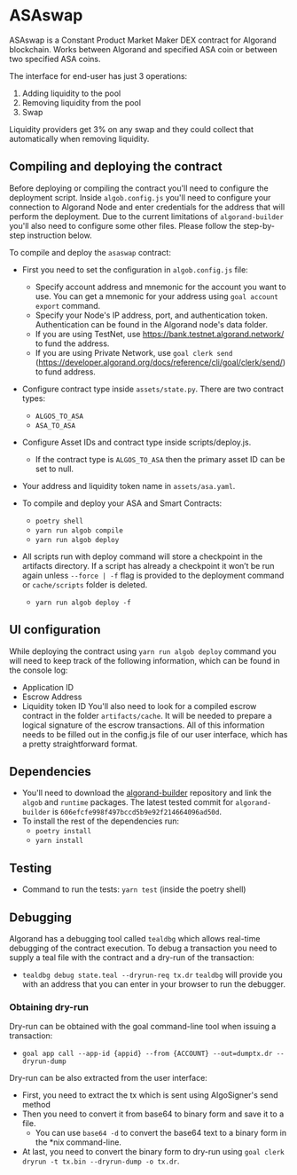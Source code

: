 # ASAswap

ASAswap is a Constant Product Market Maker DEX contract for Algorand blockchain. Works between Algorand and specified ASA coin or between two specified ASA coins.

The interface for end-user has just 3 operations:
1. Adding liquidity to the pool
2. Removing liquidity from the pool
3. Swap

Liquidity providers get 3% on any swap and they could collect that automatically when removing liquidity.

## Compiling and deploying the contract

Before deploying or compiling the contract you'll need to configure the deployment script. 
Inside `algob.config.js` you'll need to configure your connection to Algorand Node and enter credentials for the address that will perform the deployment. 
Due to the current limitations of `algorand-builder` you'll also need to configure some other files. 
Please follow the step-by-step instruction below.

To compile and deploy the `asaswap` contract:

* First you need to set the configuration in `algob.config.js` file:

  - Specify account address and mnemonic for the account you want to use. You can get a mnemonic for your address using `goal account export` command.
  - Specify your Node's IP address, port, and authentication token. Authentication can be found in the Algorand node's data folder.
  - If you are using TestNet, use https://bank.testnet.algorand.network/ to fund the address.
  - If you are using Private Network, use `goal clerk send`
  (https://developer.algorand.org/docs/reference/cli/goal/clerk/send/) to fund address.

* Configure contract type inside `assets/state.py`. There are two contract types:
    - `ALGOS_TO_ASA`
    - `ASA_TO_ASA`
    
* Configure Asset IDs and contract type inside scripts/deploy.js. 
    - If the contract type is `ALGOS_TO_ASA` then the primary asset ID can be set to null.
* Your address and liquidity token name in `assets/asa.yaml`.

* To compile and deploy your ASA and Smart Contracts:
  -  `poetry shell`
  -  `yarn run algob compile`
  -  `yarn run algob deploy`

* All scripts run with deploy command will store a checkpoint in the artifacts directory. If a script has already a checkpoint it won’t be run again unless `--force | -f` flag is provided to the deployment command or `cache/scripts` folder is deleted.

  - `yarn run algob deploy -f`

## UI configuration

While deploying the contract using `yarn run algob deploy` command you will need to keep track of the following information, which can be found in the console log:
- Application ID
- Escrow Address
- Liquidity token ID
You'll also need to look for a compiled escrow contract in the folder `artifacts/cache`. It will be needed to prepare a logical signature of the escrow transactions. All of this information needs to be filled out in the config.js file of our user interface, which has a pretty straightforward format.

## Dependencies

* You'll need to download the [algorand-builder](https://github.com/scale-it/algorand-builder) repository and link the `algob` and `runtime` packages. The latest tested commit for `algorand-builder` is `606efcfe998f497bccd5b9e92f214664096ad50d`.
* To install the rest of the dependencies run:
  -  `poetry install`
  -  `yarn install`

## Testing

* Command to run the tests: `yarn test` (inside the poetry shell)

## Debugging

Algorand has a debugging tool called `tealdbg` which allows real-time debugging of the contract execution. 
To debug a transaction you need to supply a teal file with the contract and a dry-run of the transaction:
- `tealdbg debug state.teal --dryrun-req tx.dr`
`tealdbg` will provide you with an address that you can enter in your browser to run the debugger.

### Obtaining dry-run
Dry-run can be obtained with the goal command-line tool when issuing a transaction: 
- `goal app call --app-id {appid} --from {ACCOUNT} --out=dumptx.dr --dryrun-dump`

Dry-run can be also extracted from the user interface:
- First, you need to extract the tx which is sent using AlgoSigner's send method
- Then you need to convert it from base64 to binary form and save it to a file.
  - You can use `base64 -d` to convert the base64 text to a binary form in the *nix command-line.
- At last, you need to convert the binary form to dry-run using `goal clerk dryrun -t tx.bin --dryrun-dump -o tx.dr`.
